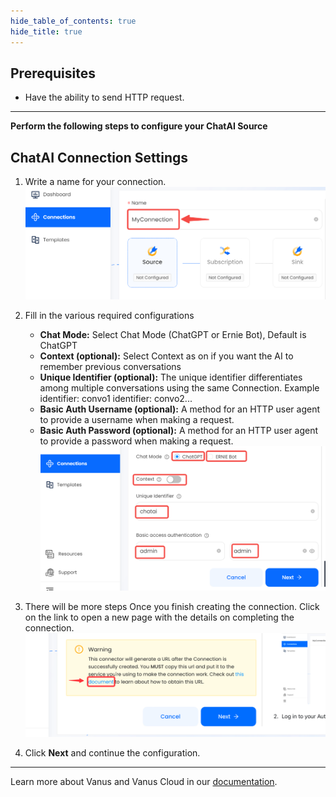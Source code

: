 ```yaml
--- 
hide_table_of_contents: true
hide_title: true
---
```


## Prerequisites

- Have the ability to send HTTP request.

---

**Perform the following steps to configure your ChatAI Source**

## ChatAI Connection Settings

1. Write a name for your connection.  
   ![img.png](images/connection.png)

2. Fill in the various required configurations
    - **Chat Mode:** Select Chat Mode (ChatGPT or Ernie Bot), Default is ChatGPT
    - **Context (optional):** Select Context as on if you want the AI to remember previous conversations
    - **Unique Identifier (optional):** The unique identifier differentiates among multiple conversations using the same Connection. Example identifier: convo1 identifier: convo2...
    - **Basic Auth Username (optional):** A method for an HTTP user agent to provide a username when making a request.
    - **Basic Auth Password (optional):** A method for an HTTP user agent to provide a password when making a request.  
      ![img.png](images/chatai-config.png)
3. There will be more steps Once you finish creating the connection. Click on the link to open a new page with the details on completing the connection.
   ![](images/warning.png)

4. Click **Next** and continue the configuration.

---

Learn more about Vanus and Vanus Cloud in our [documentation](https://docs.vanus.ai).

